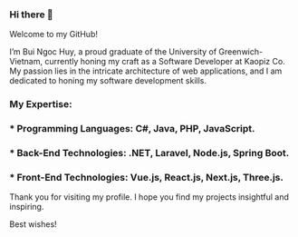 ### Hi there 👋 

Welcome to my GitHub!

I’m Bui Ngoc Huy, a proud graduate of the University of Greenwich-Vietnam, currently honing my craft as a Software Developer at Kaopiz Co. My passion lies in the intricate architecture of web applications, and I am dedicated to honing my software development skills.

### My Expertise:
### * Programming Languages: C#, Java, PHP, JavaScript.
### * Back-End Technologies: .NET, Laravel, Node.js, Spring Boot.
### * Front-End Technologies: Vue.js, React.js, Next.js, Three.js.

Thank you for visiting my profile. I hope you find my projects insightful and inspiring.

Best wishes!

